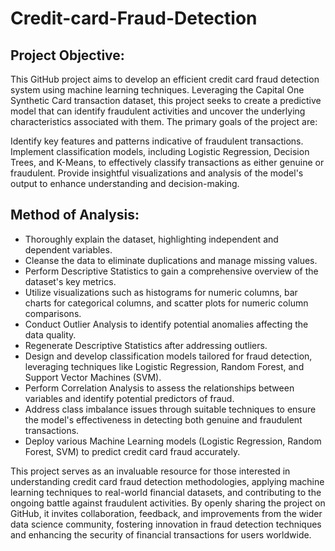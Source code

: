# Credit-card-Fraud-Detection
## Project Objective:
This GitHub project aims to develop an efficient credit card fraud detection system using machine learning techniques. Leveraging the Capital One Synthetic Card transaction dataset, this project seeks to create a predictive model that can identify fraudulent activities and uncover the underlying characteristics associated with them. The primary goals of the project are:

Identify key features and patterns indicative of fraudulent transactions.
Implement classification models, including Logistic Regression, Decision Trees, and K-Means, to effectively classify transactions as either genuine or fraudulent.
Provide insightful visualizations and analysis of the model's output to enhance understanding and decision-making.

## Method of Analysis:
* Thoroughly explain the dataset, highlighting independent and dependent variables.
* Cleanse the data to eliminate duplications and manage missing values.
* Perform Descriptive Statistics to gain a comprehensive overview of the dataset's key metrics.
* Utilize visualizations such as histograms for numeric columns, bar charts for categorical columns, and scatter plots for numeric column comparisons.
* Conduct Outlier Analysis to identify potential anomalies affecting the data quality.
* Regenerate Descriptive Statistics after addressing outliers.
* Design and develop classification models tailored for fraud detection, leveraging techniques like Logistic Regression, Random Forest, and Support Vector Machines (SVM).
* Perform Correlation Analysis to assess the relationships between variables and identify potential predictors of fraud.
* Address class imbalance issues through suitable techniques to ensure the model's effectiveness in detecting both genuine and fraudulent transactions.
* Deploy various Machine Learning models (Logistic Regression, Random Forest, SVM) to predict credit card fraud accurately.

This project serves as an invaluable resource for those interested in understanding credit card fraud detection methodologies, applying machine learning techniques to real-world financial datasets, and contributing to the ongoing battle against fraudulent activities. By openly sharing the project on GitHub, it invites collaboration, feedback, and improvements from the wider data science community, fostering innovation in fraud detection techniques and enhancing the security of financial transactions for users worldwide.
